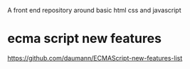 A front end repository around basic html css and javascript

# ecma script new features
https://github.com/daumann/ECMAScript-new-features-list

